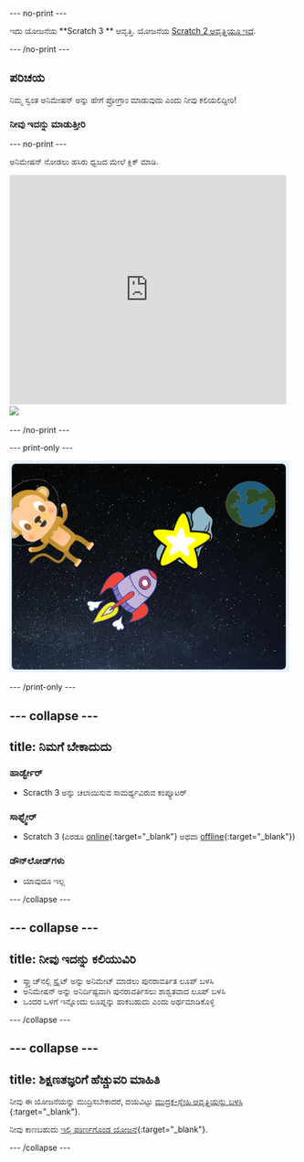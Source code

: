 \--- no-print \---

ಇದು ಯೋಜನೆಯ **Scratch 3 ** ಆವೃತ್ತಿ. ಯೋಜನೆಯ [Scratch 2 ಆವೃತ್ತಿಯೂ ಇದೆ](https://projects.raspberrypi.org/en/projects/lost-in-space-scratch2).

\--- /no-print \---

## ಪರಿಚಯ

ನಿಮ್ಮ ಸ್ವಂತ ಅನಿಮೇಷನ್ ಅನ್ನು ಹೇಗೆ ಪ್ರೋಗ್ರಾಂ ಮಾಡುವುದು ಎಂದು ನೀವು ಕಲಿಯಲಿದ್ದೀರಿ!

### ನೀವು ಇದನ್ನು ಮಾಡುತ್ತೀರಿ

\--- no-print \---

ಅನಿಮೇಷನ್ ನೋಡಲು ಹಸಿರು ಧ್ವಜದ ಮೇಲೆ ಕ್ಲಿಕ್ ಮಾಡಿ.

<div class="scratch-preview">
  <iframe allowtransparency="true" width="485" height="402" src="https://scratch.mit.edu/projects/embed/276873231/?autostart=false" frameborder="0" scrolling="no"></iframe>
  <img src="images/space-final.png">
</div>

\--- /no-print \---

\--- print-only \---

![ಸಂಪೂರ್ಣ ಯೋಜನೆ](images/showcase_static.png)

\--- /print-only \---

## \--- collapse \---

## title: ನಿಮಗೆ ಬೇಕಾದುದು

### ಹಾರ್ಡ್ವೇರ್

- Scracth 3 ಅನ್ನು ಚಲಾಯಿಸುವ ಸಾಮರ್ಥ್ಯವಿರುವ ಕಂಪ್ಯೂಟರ್

### ಸಾಫ್ಟ್ವೇರ್

- Scratch 3 (ಎರಡೂ [online](https://rpf.io/scratchon){:target="_blank"} ಅಥವಾ [offline](https://rpf.io/scratchoff){:target="_blank"})

### ಡೌನ್‌ಲೋಡ್‌ಗಳು

- ಯಾವುದೂ ಇಲ್ಲ

\--- /collapse \---

## \--- collapse \---

## title: ನೀವು ಇದನ್ನು ಕಲಿಯುವಿರಿ

- ಸ್ಕ್ರ್ಯಾಚ್‌ನಲ್ಲಿ ಸ್ಪ್ರೈಟ್ ಅನ್ನು ಅನಿಮೇಟ್ ಮಾಡಲು ಪುನರಾವರ್ತಿತ ಲೂಪ್ ಬಳಸಿ
- ಅನಿಮೇಷನ್ ಅನ್ನು ಅನಿರ್ದಿಷ್ಟವಾಗಿ ಪುನರಾವರ್ತಿಸಲು ಶಾಶ್ವತವಾದ ಲೂಪ್ ಬಳಸಿ
- ಒಂದರ ಒಳಗೆ ಇನ್ನೊಂದು ಲೂಪ್ನನ್ನು ಹಾಕಬಹುದು ಎಂದು ಅರ್ಥಮಾಡಿಕೊಳ್ಳಿ

\--- /collapse \---

## \--- collapse \---

## title: ಶಿಕ್ಷಣತಜ್ಞರಿಗೆ ಹೆಚ್ಚುವರಿ ಮಾಹಿತಿ

ನೀವು ಈ ಯೋಜನೆಯನ್ನು ಮುದ್ರಿಸಬೇಕಾದರೆ, ದಯವಿಟ್ಟು [ ಮುದ್ರಕ-ಸ್ನೇಹಿ ಆವೃತ್ತಿಯನ್ನು ಬಳಸಿ ](https://projects.raspberrypi.org/en/projects/lost-in-space/print) {:target="_blank"}.

ನೀವು ಕಾಣಬಹುದು [ಇಲ್ಲಿ ಪೂರ್ಣಗೊಂಡ ಯೋಜನೆ](https://rpf.io/p/en/lost-in-space-get){:target="_blank"}.

\--- /collapse \---